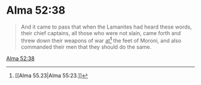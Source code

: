 # Alma 52:38

> And it came to pass that when the Lamanites had heard these words, their chief captains, all those who were not slain, came forth and threw down their weapons of war <u>at</u>[^a] the feet of Moroni, and also commanded their men that they should do the same.

[Alma 52:38](https://www.churchofjesuschrist.org/study/scriptures/bofm/alma/52?lang=eng&id=p38#p38)


[^a]: [[Alma 55.23|Alma 55:23.]]
